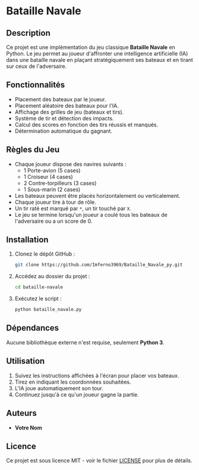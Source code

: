 # Bataille Navale

## Description
Ce projet est une implémentation du jeu classique **Bataille Navale** en Python. Le jeu permet au joueur d'affronter une intelligence artificielle (IA) dans une bataille navale en plaçant stratégiquement ses bateaux et en tirant sur ceux de l'adversaire.

## Fonctionnalités
- Placement des bateaux par le joueur.
- Placement aléatoire des bateaux pour l'IA.
- Affichage des grilles de jeu (bateaux et tirs).
- Système de tir et détection des impacts.
- Calcul des scores en fonction des tirs réussis et manqués.
- Détermination automatique du gagnant.

## Règles du Jeu
- Chaque joueur dispose des navires suivants :
  - 1 Porte-avion (5 cases)
  - 1 Croiseur (4 cases)
  - 2 Contre-torpilleurs (3 cases)
  - 1 Sous-marin (2 cases)
- Les bateaux peuvent être placés horizontalement ou verticalement.
- Chaque joueur tire à tour de rôle.
- Un tir raté est marqué par `*`, un tir touché par `X`.
- Le jeu se termine lorsqu'un joueur a coulé tous les bateaux de l'adversaire ou a un score de 0.

## Installation
1. Clonez le dépôt GitHub :
   ```bash
   git clone https://github.com/Imferno3969/Bataille_Navale_py.git
   ```
2. Accédez au dossier du projet :
   ```bash
   cd bataille-navale
   ```
3. Exécutez le script :
   ```bash
   python bataille_navale.py
   ```

## Dépendances
Aucune bibliothèque externe n'est requise, seulement **Python 3**.

## Utilisation
1. Suivez les instructions affichées à l'écran pour placer vos bateaux.
2. Tirez en indiquant les coordonnées souhaitées.
3. L'IA joue automatiquement son tour.
4. Continuez jusqu'à ce qu'un joueur gagne la partie.

## Auteurs
- **Votre Nom**

## Licence
Ce projet est sous licence MIT - voir le fichier [LICENSE](LICENSE) pour plus de détails.

